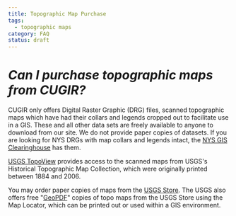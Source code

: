 ```yaml
---
title: Topographic Map Purchase
tags:
  - topographic maps
category: FAQ
status: draft
---
```


# *Can I purchase topographic maps from CUGIR?*
CUGIR only offers Digital Raster Graphic (DRG) files, scanned topographic maps which have had their collars and legends cropped out to facilitate use in a GIS. These and all other data sets are freely available to anyone to download from our site. We do not provide paper copies of datasets. If you are looking for NYS DRGs with map collars and legends intact, the [NYS GIS Clearinghouse](http://gis.ny.gov/gisdata/quads/) has them.

[USGS TopoView](https://ngmdb.usgs.gov/topoview/) provides access to the scanned maps from USGS's Historical Topographic Map Collection, which were originally printed between 1884 and 2006.

You may order paper copies of maps from the [USGS Store](http://store.usgs.gov/). The USGS also offers free "[GeoPDF](https://en.wikipedia.org/wiki/GeoPDF)" copies of topo maps from the USGS Store using the Map Locator, which can be printed out or used within a GIS environment. 
